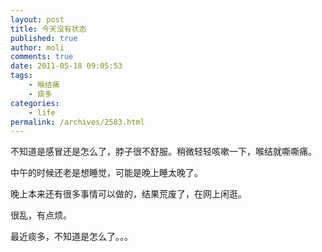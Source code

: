 ```yaml
---
layout: post
title: 今天没有状态
published: true
author: moli
comments: true
date: 2011-05-18 09:05:53
tags:
    - 喉结痛
    - 痰多
categories:
    - life
permalink: /archives/2583.html
---
```

不知道是感冒还是怎么了，脖子很不舒服。稍微轻轻咳嗽一下，喉结就嘶嘶痛。

中午的时候还老是想睡觉，可能是晚上睡太晚了。

晚上本来还有很多事情可以做的，结果荒废了，在网上闲逛。

很乱，有点烦。

最近痰多，不知道是怎么了。。。